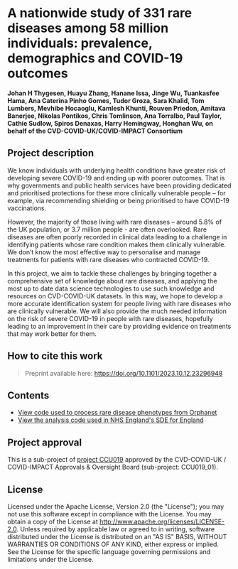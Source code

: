 # A nationwide study of 331 rare diseases among 58 million individuals: prevalence, demographics and COVID-19 outcomes

**Johan H Thygesen, Huayu Zhang, Hanane Issa, Jinge Wu, Tuankasfee Hama, Ana Caterina Pinho Gomes, Tudor Groza, Sara Khalid, Tom Lumbers, Mevhibe Hocaoglu, Kamlesh Khunti, Rouven Priedon, Amitava Banerjee, Nikolas Pontikos, Chris Tomlinson, Ana Torralbo, Paul Taylor, Cathie Sudlow, Spiros Denaxas, Harry Hemingway, Honghan Wu, on behalf of the CVD-COVID-UK/COVID-IMPACT Consortium**

## Project description

We know individuals with underlying health conditions have greater risk of developing severe COVID-19 and ending up with poorer outcomes. That is why governments and public health services have been providing dedicated and prioritised protections for these more clinically vulnerable people – for example, via recommending shielding or being prioritised to have COVID-19 vaccinations.

However, the majority of those living with rare diseases – around 5.8% of the UK population, or 3.7 million people - are often overlooked. Rare diseases are often poorly recorded in clinical data leading to a challenge in identifying patients whose rare condition makes them clinically vulnerable. We don’t know the most effective way to personalise and manage treatments for patients with rare diseases who contracted COVID-19.

In this project, we aim to tackle these challenges by bringing together a comprehensive set of knowledge about rare diseases, and applying the most up to date data science technologies to use such knowledge and resources on CVD-COVID-UK datasets. In this way, we hope to develop a more accurate identification system for people living with rare diseases who are clinically vulnerable. We will also provide the much needed information on the risk of severe COVID-19 in people with rare diseases, hopefully leading to an improvement in their care by providing evidence on treatments that may work better for them.

## How to cite this work
> Preprint available here: https://doi.org/10.1101/2023.10.12.23296948

## Contents

* [View code used to process rare disease phenotypes from Orphanet](https://github.com/BHFDSC/CCU019_01/tree/main/code/00_orphanet_rd_selection)
* [View the analysis code used in NHS England's SDE for England](https://github.com/BHFDSC/CCU019_01/tree/main/code)


## Project approval

This is a sub-project of [project CCU019](https://github.com/BHFDSC/CCU019) approved by the CVD-COVID-UK / COVID-IMPACT Approvals & Oversight Board (sub-project: CCU019_01).

## License

Licensed under the Apache License, Version 2.0 (the "License"); you may not use this software except in compliance with the License. You may obtain a copy of the License at http://www.apache.org/licenses/LICENSE-2.0. Unless required by applicable law or agreed to in writing, software distributed under the License is distributed on an "AS IS" BASIS, WITHOUT WARRANTIES OR CONDITIONS OF ANY KIND, either express or implied. See the License for the specific language governing permissions and limitations under the License.
